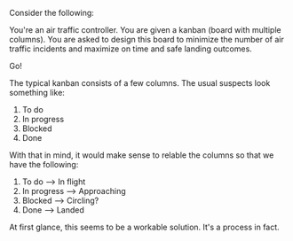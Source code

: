 Consider the following:

You're an air traffic controller. You are given a kanban (board with multiple columns). You are asked to design this board to minimize the number of air traffic incidents and maximize on time and safe landing outcomes.

Go!

The typical kanban consists of a few columns. The usual suspects look something like:
1. To do
1. In progress
1. Blocked
1. Done

With that in mind, it would make sense to relable the columns so that we have the following:
1. To do --> In flight
1. In progress --> Approaching
1. Blocked --> Circling?
1. Done --> Landed

At first glance, this seems to be a workable solution. It's a process in fact.
